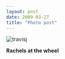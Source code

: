 ```yaml
---
layout: post
date: 2009-03-27
title: "Photo post"
---
```

![travisj](/images/fe0075cfd8e6ce304a761b22c9ea107eb58ad41c91cd7853abd0f7800ecca5b5.jpg)

<b>Rachels at the wheel</b>